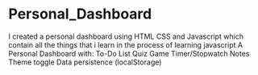 # Personal_Dashboard
I created a personal dashboard using HTML CSS and Javascript which contain all the things that i learn in the process of learning javascript
A Personal Dashboard with:
 To-Do List
 Quiz Game
 Timer/Stopwatch
 Notes
 Theme toggle
 Data persistence (localStorage)
